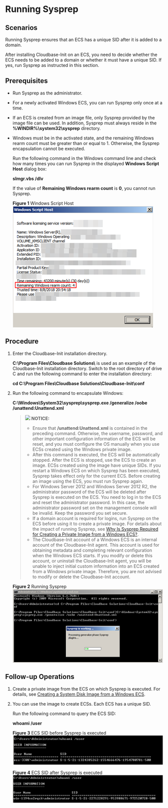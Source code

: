 # Running Sysprep<a name="EN-US_TOPIC_0093887081"></a>

## Scenarios<a name="section12143031154614"></a>

Running Sysprep ensures that an ECS has a unique SID after it is added to a domain.

After installing Cloudbase-Init on an ECS, you need to decide whether the ECS needs to be added to a domain or whether it must have a unique SID. If yes, run  Sysprep  as instructed in this section.

## Prerequisites<a name="section1180712252202"></a>

-   Run Sysprep as the administrator.
-   For a newly activated Windows ECS, you can run Sysprep only once at a time.
-   If an ECS is created from an image file, only Sysprep provided by the image file can be used. In addition, Sysprep must always reside in the  **%WINDIR%\\system32\\sysprep**  directory.
-   Windows must be in the activated state, and the remaining Windows rearm count must be greater than or equal to 1. Otherwise, the Sysprep encapsulation cannot be executed.

    Run the following command in the Windows command line and check how many times you can run Sysprep in the displayed  **Windows Script Host**  dialog box:

    **slmgr.vbs /dlv**

    If the value of  **Remaining Windows rearm count**  is  **0**, you cannot run Sysprep.

    **Figure  1**  Windows Script Host<a name="fig6211922154010"></a>  
    ![](figures/windows-script-host.png "windows-script-host")


## Procedure<a name="section52239395104045"></a>

1.  Enter the Cloudbase-Init installation directory.

    **C:\\Program Files\\Cloudbase Solutions\\**  is used as an example of the Cloudbase-Init installation directory. Switch to the root directory of drive C and run the following command to enter the installation directory:

    **cd C:\\Program Files\\Cloudbase Solutions\\Cloudbase-Init\\conf**

2.  Run the following command to encapsulate Windows:

    **C:\\Windows\\System32\\sysprep\\sysprep.exe /generalize /oobe /unattend:Unattend.xml**

    >![](/images/icon-notice.gif) **NOTICE:**   
    >-   Ensure that  **/unattend:Unattend.xml**  is contained in the preceding command. Otherwise, the username, password, and other important configuration information of the ECS will be reset, and you must configure the OS manually when you use ECSs created using the Windows private image.  
    >-   After this command is executed, the ECS will be automatically stopped. After the ECS is stopped, use the ECS to create an image. ECSs created using the image have unique SIDs. If you restart a Windows ECS on which Sysprep has been executed, Sysprep takes effect only for the current ECS. Before creating an image using the ECS, you must run Sysprep again.  
    >-   For Windows Server 2012 and Windows Server 2012 R2, the administrator password of the ECS will be deleted after Sysprep is executed on the ECS. You need to log in to the ECS and reset the administrator password. In this case, the administrator password set on the management console will be invalid. Keep the password you set secure.  
    >-   If a domain account is required for logins, run Sysprep on the ECS before using it to create a private image. For details about the impact of running Sysprep, see  [Why Is Sysprep Required for Creating a Private Image from a Windows ECS?](why-is-sysprep-required-for-creating-a-private-image-from-a-windows-ecs.md).  
    >-   The Cloudbase-Init account of a Windows ECS is an internal account of the Cloudbase-Init agent. This account is used for obtaining metadata and completing relevant configuration when the Windows ECS starts. If you modify or delete this account, or uninstall the Cloudbase-Init agent, you will be unable to inject initial custom information into an ECS created from a Windows private image. Therefore, you are not advised to modify or delete the Cloudbase-Init account.  

    **Figure  2**  Running Sysprep<a name="fig6590344163610"></a>  
    ![](figures/running-sysprep.png "running-sysprep")


## Follow-up Operations<a name="section539192915492"></a>

1.  Create a private image from the ECS on which Sysprep is executed. For details, see  [Creating a System Disk Image from a Windows ECS](creating-a-system-disk-image-from-a-windows-ecs.md).
2.  You can use the image to create ECSs. Each ECS has a unique SID.

    Run the following command to query the ECS SID:

    **whoami /user**

    **Figure  3**  ECS SID before Sysprep is executed<a name="fig1442820462495"></a>  
    ![](figures/ecs-sid-before-sysprep-is-executed.png "ecs-sid-before-sysprep-is-executed")

    **Figure  4**  ECS SID after Sysprep is executed<a name="fig1428124614493"></a>  
    ![](figures/ecs-sid-after-sysprep-is-executed.png "ecs-sid-after-sysprep-is-executed")


